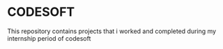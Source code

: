 # CODESOFT
This repository contains projects that i worked and completed during my internship period of codesoft
